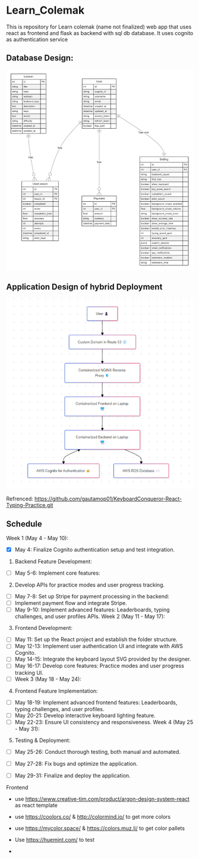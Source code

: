 # Learn_Colemak
This is repository for Learn colemak (name not finalized) web app that uses react as frontend and flask as backend with sql db database. It uses cognito as authentication service 

## Database Design:

![db_design](db.png)


## Application Design of hybrid Deployment
![app_diagram](app_diagram.png)



Refrenced:
https://github.com/gautamop01/KeyboardConqueror-React-Typing-Practice.git


## Schedule
Week 1 (May 4 - May 10):

- [x] May 4: Finalize Cognito authentication setup and test integration.
1. Backend Feature Development:
- [ ] May 5-6: Implement core features:
2. Develop APIs for practice modes and user progress tracking.
- [ ] May 7-8: Set up Stripe for payment processing in the backend:
- [ ] Implement payment flow and integrate Stripe.
- [ ] May 9-10: Implement advanced features:
Leaderboards, typing challenges, and user profiles APIs.
Week 2 (May 11 - May 17):
3. Frontend Development:

- [ ] May 11: Set up the React project and establish the folder structure.
- [ ] May 12-13: Implement user authentication UI and integrate with AWS Cognito.
- [ ] May 14-15: Integrate the keyboard layout SVG provided by the designer.
- [ ] May 16-17: Develop core features:
Practice modes and user progress tracking UI.
- [ ] Week 3 (May 18 - May 24):
4. Frontend Feature Implementation:

- [ ] May 18-19: Implement advanced frontend features:
Leaderboards, typing challenges, and user profiles.
- [ ] May 20-21: Develop interactive keyboard lighting feature.
- [ ] May 22-23: Ensure UI consistency and responsiveness.
Week 4 (May 25 - May 31):
5. Testing & Deployment:

- [ ] May 25-26: Conduct thorough testing, both manual and automated.
- [ ] May 27-28: Fix bugs and optimize the application.
- [ ] May 29-31: Finalize and deploy the application.


Frontend 
- use https://www.creative-tim.com/product/argon-design-system-react as react template

- use https://coolors.co/  & http://colormind.io/ to get more colors

- use https://mycolor.space/  & https://colors.muz.li/ to get color pallets

- Use https://huemint.com/ to test

- 